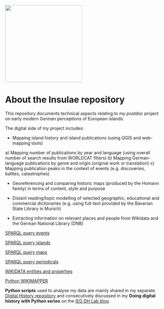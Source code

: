 <img src="https://monikabarget.github.io/Insulae/Insulae_logo.png" width="250" align="aligncenter"/>

# About the Insulae repository

This repository documents technical aspects relating to my postdoc project on early modern German perceptions of European islands.

The digital side of my project includes:

* Mapping island history and island publications (using QGIS and web-mapping tools)

a) Mapping number of publications by year and language (using overall number of search results from WORLDCAT filters)
b) Mapping German-language publications by genre and origin (original work or translation)
c) Mapping publication peaks in the context of events (e.g. discoveries, battles, catastrophes)

* Georeferencing and comparing historic maps (produced by the Homann family) in terms of content, style and purpose

* Distant reading/topic modelling of selected geographic, educational and commercial dictionaries (e.g. using full-text provided by the Bavarian State Library in Munich)

* Extracting information on relevant places and people from Wikidata and the German National Library (DNB)

[SPARQL query events](https://monikabarget.github.io/Insulae/WIKIDATA-SPARQL-events)

[SPARQL query islands](https://monikabarget.github.io/Insulae/WIKIDATA-SPARQL-islands)

[SPARQL query maps](https://monikabarget.github.io/Insulae/WIKIDATA-SPARQL-maps)

[SPARQL query periodicals](https://monikabarget.github.io/Insulae/WIKIDATA-SPARQL-periodicals)

[WIKIDATA entities and properties](https://monikabarget.github.io/Insulae/WIKIDATAquery.csv)

[Python WIKIMAPPER](https://monikabarget.github.io/Insulae/matchIDwithWIKIMAPPER.py)

**Python scripts** used to analyse my data are mainly shared in my separate [Digital History repository](https://github.com/MonikaBarget/DigitalHistory) and consecutively discussed in my **Doing digital history with Python series** on the [IEG DH Lab blog](https://dhlab.hypotheses.org/).
